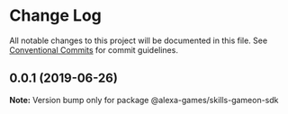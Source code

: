 # Change Log

All notable changes to this project will be documented in this file.
See [Conventional Commits](https://conventionalcommits.org) for commit guidelines.

## 0.0.1 (2019-06-26)

**Note:** Version bump only for package @alexa-games/skills-gameon-sdk
